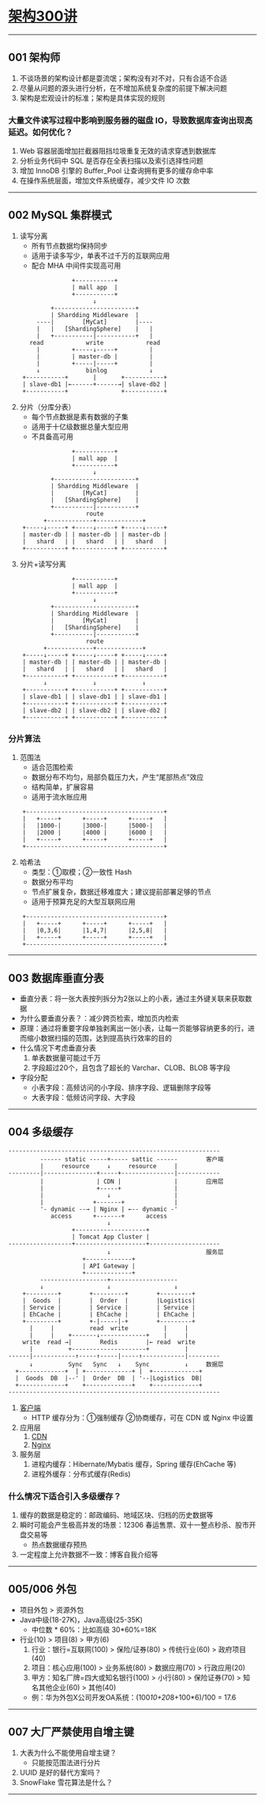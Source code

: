# [架构300讲](https://www.bilibili.com/video/BV1WM4y1N79G/)

---
## 001 架构师
1. 不谈场景的架构设计都是耍流氓；架构没有对不对，只有合适不合适
2. 尽量从问题的源头进行分析，在不增加系统复杂度的前提下解决问题
3. 架构是宏观设计的标准；架构是具体实现的规则
### 大量文件读写过程中影响到服务器的磁盘 IO，导致数据库查询出现高延迟。如何优化？
1. Web 容器层面增加拦截器阻挡垃圾重复无效的请求穿透到数据库
2. 分析业务代码中 SQL 是否存在全表扫描以及索引选择性问题
3. 增加 InnoDB 引擎的 Buffer_Pool 让查询拥有更多的缓存命中率
4. 在操作系统层面，增加文件系统缓存，减少文件 IO 次数
---
## 002 MySQL 集群模式
1. 读写分离
    - 所有节点数据均保持同步
    - 适用于读多写少，单表不过千万的互联网应用
    - 配合 MHA 中间件实现高可用
```
                  +-----------+
                  | mall app  |
                  +-----------+
                        ↓
            +-----------------------+
            | Shardding Middleware  |
        ----|        [MyCat]        |----
        |   |   [ShardingSphere]    |   |
        |   +-----------|-----------+   |
      read            write            read
        |         +-----↓-----+         |
        |         | master-db |         |
        |         +-----|-----+         |
        ↓             binlog            ↓
    +-----------+       |       +-----------+
    | slave-db1 |←------+------→| slave-db2 |                 
    +-----------+               +-----------+
```
2. 分片（分库分表）
    - 每个节点数据是素有数据的子集
    - 适用于十亿级数据总量大型应用
    - 不具备高可用
```
                  +-----------+
                  | mall app  |
                  +-----------+
                        ↓
            +-----------------------+
            | Shardding Middleware  |
            |        [MyCat]        |
            |   [ShardingSphere]    |
            +-----------|-----------+
                      route
          +-------------+-------------+
    +-----↓-----+ +-----↓-----+ +-----↓-----+
    | master-db | | master-db | | master-db |
    |   shard   | |   shard   | |   shard   |
    +-----------+ +-----------+ +-----------+
```
3. 分片+读写分离
```
                  +-----------+
                  | mall app  |
                  +-----------+
                        ↓
            +-----------------------+
            | Shardding Middleware  |
            |        [MyCat]        |
            |   [ShardingSphere]    |
            +-----------|-----------+
                      route
          +-------------+-------------+
    +-----↓-----+ +-----↓-----+ +-----↓-----+
    | master-db | | master-db | | master-db |
    |   shard   | |   shard   | |   shard   |
    +-----------+ +-----------+ +-----------+
          ↓             ↓             ↓
    +-----------+ +-----------+ +-----------+
    | slave-db1 | | slave-db1 | | slave-db1 |
    +-----------+ +-----------+ +-----------+
    | slave-db2 | | slave-db2 | | slave-db2 |
    +-----------+ +-----------+ +-----------+
```
### 分片算法
1. 范围法
    - 适合范围检索
    - 数据分布不均匀，局部负载压力大，产生“尾部热点”效应
    - 结构简单，扩展容易
    - 适用于流水账应用
```
    +---------------------------------------+
    |   +-----+      +-----+      +-----+   |     
    |   |1000-|      |3000-|      |5000-|   |
    |   |2000 |      |4000 |      |6000 |   |
    |   +-----+      +-----+      +-----+   |
    +---------------------------------------+
```
2. 哈希法
    - 类型：①取模；②一致性 Hash
    - 数据分布平均
    - 节点扩展复杂，数据迁移难度大；建议提前部署足够的节点
    - 适用于预算充足的大型互联网应用
```
    +---------------------------------------+
    |   +-----+      +-----+      +-----+   |     
    |   |0,3,6|      |1,4,7|      |2,5,8|   |
    |   +-----+      +-----+      +-----+   |
    +---------------------------------------+
```
---
## 003 数据库垂直分表
- 垂直分表：将一张大表按列拆分为2张以上的小表，通过主外键关联来获取数据
- 为什么要垂直分表？：减少跨页检索，增加页内检索
- 原理：通过将重要字段单独剥离出一张小表，让每一页能够容纳更多的行，进而缩小数据扫描的范围，达到提高执行效率的目的
- 什么情况下考虑垂直分表
    1. 单表数据量可能过千万
    2. 字段超过20个，且包含了超长的 Varchar、CLOB、BLOB 等字段
- 字段分配
    - 小表字段：高频访问的小字段、排序字段、逻辑删除字段等
    - 大表字段：低频访问字段、大字段
---
## 004 多级缓存
```
------------------------------------------------------------
         ------ static -----+----- sattic ------        客户端
         |     resource     ↓     resource     |
---------|---------------+-----+---------------|------------
         |               | CDN |               |        应用层
         |               +-----+               |
         |                  ↓                  |
         |              +-------+              |
         '- dynamic --→ | Nginx | ←-- dynamic -'
            access      +-------+      access
                            ↓
                  +--------------------+
                  | Tomcat App Cluster |
------------------+--------------------+--------------------
                            ↓                           服务层
                     +-------------+
                     | API Gateway |
                     +-------------+
         -------------------+-------------------
         ↓                  ↓                  ↓
    +---------+        +---------+        +---------+
    |  Goods  |        |  Order  |        |Logistics|
    | Service |        | Service |        | Service |
    | EhCache |        | EhCache |        | EhCache |
    +---------+        +-|-----|-+        +---------+
      |     |          read  write          |     |
      |     |    +-------↓-------------+    |     |
    write  read →|        Redis        |← read  write
      |          +---------------------+          |
------|------------↑-----↑-----|-----↑------------|---------
      ↓          Sync   Sync   ↓    Sync          ↓     数据层
  +-------------+  | +-------------+ |  +-------------+ 
  |  Goods  DB  |--' |  Order  DB  | '--|Logistics  DB|
  +-------------+    +-------------+    +-------------+
------------------------------------------------------------
```
1. [客户端](https://blog.csdn.net/weixin_39805244/article/details/126073670)
    - HTTP 缓存分为：①强制缓存 ②协商缓存，可在 CDN 或 Nginx 中设置
2. 应用层
    1. [CDN](https://mp.weixin.qq.com/s/g5YKer1b1sVrQT6cBTesQw)
    2. [Nginx](https://mp.weixin.qq.com/s/YgllTjNArUWdvgqBhAVWKQ)
3. 服务层
    1. 进程内缓存：Hibernate/Mybatis 缓存，Spring 缓存(EhCache 等)
    2. 进程外缓存：分布式缓存(Redis)
### 什么情况下适合引入多级缓存？
1. 缓存的数据是稳定的：邮政编码、地域区块、归档的历史数据等
2. 瞬时可能会产生极高并发的场景：12306 春运售票、双十一整点秒杀、股市开盘交易等
    - 热点数据缓存预热
3. 一定程度上允许数据不一致：博客自我介绍等
---
## 005/006 外包
- 项目外包 > 资源外包
- Java中级(18-27K)，Java高级(25-35K)
    - 中位数 * 60%：比如高级 30*60%=18K 
- 行业(10) > 项目(8) > 甲方(6)
    1. 行业：银行=互联网(100) > 保险/证券(80) > 传统行业(60) > 政府项目(40)
    2. 项目：核心应用(100) > 业务系统(80) > 数据应用(70) > 行政应用(20)
    3. 甲方：知名厂牌=四大或知名银行(100) > 小行(80) > 保险证券(70) > 知名其他企业(60) > 其他(40)
    - 例：华为外包X公司开发OA系统：(100*10+20*8+100*6)/100 = 17.6
---
## 007 大厂严禁使用自增主键
1. 大表为什么不能使用自增主键？
    - 只能按范围法进行分片
2. UUID 是好的替代方案吗？
3. SnowFlake 雪花算法是什么？
---
